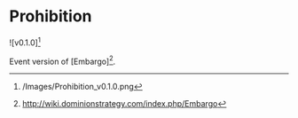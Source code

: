# Prohibition

![v0.1.0][^v0.1.0]

Event version of [Embargo][^Embargo].

[^v0.1.0]: /Images/Prohibition_v0.1.0.png
[^Embargo]: http://wiki.dominionstrategy.com/index.php/Embargo
